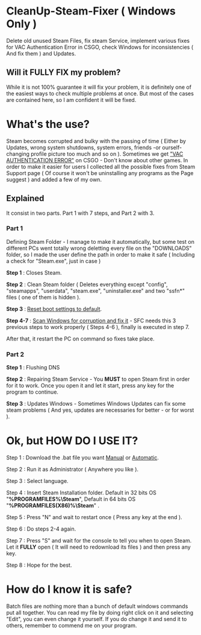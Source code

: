 # CleanUp-Steam-Fixer ( Windows Only )
Delete old unused Steam Files, fix steam Service, implement various fixes for VAC Authentication Error in CSGO, check Windows for inconsistencies ( And fix them ) and Updates.

## Will it FULLY FIX my problem?
While it is not 100% guarantee it will fix your problem, it is definitely one of the easiest ways to check multiple problems at once. But most of the cases are contained here, so I am confident it will be fixed.

# What's the use?
Steam becomes corrupted and bulky with the passing of time ( Either by Updates, wrong system shutdowns, system errors, friends -or ourself- changing profile picture too much and so on ).
Sometimes we get ["VAC AUTHENTICATION ERROR"](https://support.steampowered.com/kb_article.php?ref=2117-ILZV-2837) on CSGO - Don't know about other games.
In order to make it easier for users I collected all the possible fixes from Steam Support page ( Of course it won't be uninstalling any programs as the Page suggest ) and added a few of my own.

## Explained
It consist in two parts. Part 1 with 7 steps, and Part 2 with 3.

### Part 1
Defining Steam Folder - I manage to make it automatically, but some test on different PCs went totally wrong deletting every file on the "DOWNLOADS" folder, so I made the user define the path in order to make it safe ( Including a check for "Steam.exe", just in case )

**Step 1** : Closes Steam.

**Step 2** : Clean Steam folder ( Deletes everything except "config", "steamapps", "userdata", "steam.exe", "uninstaller.exe" and two "ssfn*" files ( one of them is hidden ).

**Step 3** : [Reset boot settings to default](https://support.steampowered.com/kb_article.php?ref=2117-ILZV-2837#default).

**Step 4-7** : [Scan Windows for corruption and fix it](https://support.steampowered.com/kb_article.php?ref=2117-ILZV-2837#files) - SFC needs this 3 previous steps to work properly ( Steps 4-6 ), finally is executed in step 7.

After that, it restart the PC on command so fixes take place.


### Part 2
**Step 1** : Flushing DNS

**Step 2** : Repairing Steam Service - You **MUST** to open Steam first in order for it to work. Once you open it and let it start, press any key for the program to continue.

**Step 3** : Updates Windows - Sometimes Windows Updates can fix some steam problems ( And yes, updates are necessaries for better - or for worst ).


# Ok, but HOW DO I USE IT?
Step 1 : Download the .bat file you want [Manual](../../releases/latest/download/Steam-Cleaner-Checker-Fixer-UserDefined.bat) or [Automatic](../../releases/latest/download/Steam-Cleaner-Checker-Fixer.bat).

Step 2 : Run it as Administrator ( Anywhere you like ).

Step 3 : Select language.

Step 4 : Insert Steam Installation folder. Default in 32 bits OS "**%PROGRAMFILES%\Steam**", Default in 64 bits OS "**%PROGRAMFILES(X86)%\Steam**" .

Step 5 : Press "N" and wait to restart once ( Press any key at the end ).

Step 6 : Do steps 2-4 again.

Step 7 : Press "S" and wait for the console to tell you when to open Steam. Let it **FULLY** open ( It will need to redownload its files ) and then press any key.

Step 8 : Hope for the best.

# How do I know it is safe?
Batch files are nothing more than a bunch of default windows commands put all together. You can read my file by doing right click on it and selecting "Edit", you can even change it yourself. If you do change it and send it to others, remember to commend me on your program.
